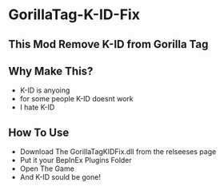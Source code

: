 # GorillaTag-K-ID-Fix

## This Mod Remove K-ID from Gorilla Tag
## Why Make This?
- K-ID is anyoing
- for some people K-ID doesnt work
- I hate K-ID
## How To Use
- Download The GorillaTagKIDFix.dll from the relseeses page
- Put it your BepInEx Plugins Folder
- Open The Game
- And K-ID sould be gone!
